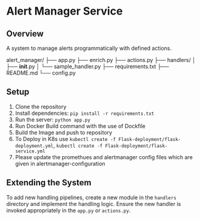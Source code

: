 # Alert Manager Service
## Overview
A system to manage alerts programmatically with defined actions. 

alert_manager/
├── app.py
├── enrich.py
├── actions.py
├── handlers/
│   ├── __init__.py
│   └── sample_handler.py
├── requirements.txt
├── README.md
└── config.py

## Setup
1. Clone the repository
2. Install dependencies: `pip install -r requirements.txt`
3. Run the server: `python app.py`
4. Run Docker Build command with the use of Dockfile
5. Build the Image and push to repository
6. To Deploy in K8s use `kubectl create -f Flask-deployment/flask-deployment.yml`, `kubectl create -f Flask-deployment/flask-service.yml`
7. Please update the promethues and alertmanager config files which are given in alertmanager-configuration

## Extending the System
To add new handling pipelines, create a new module in the `handlers` directory and implement the handling logic. Ensure the new handler is invoked appropriately in the `app.py` or `actions.py`.